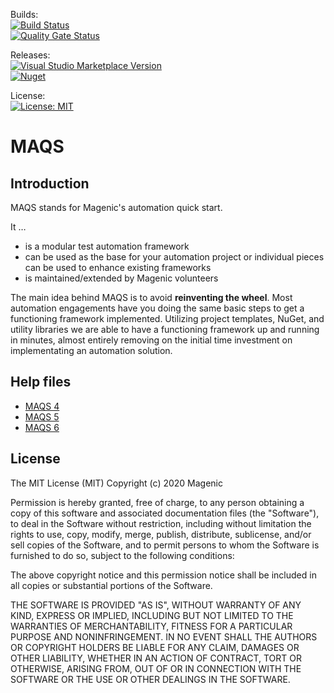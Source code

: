 Builds:  
[![Build Status](https://dev.azure.com/MagenicOpen/MAQS/_apis/build/status/MAQS%20-%20Full%20Build?branchName=master)](https://dev.azure.com/MagenicOpen/MAQS/_build/latest?definitionId=35&branchName=master)  
[![Quality Gate Status](https://sonarcloud.io/api/project_badges/measure?project=MAQS&metric=alert_status)](https://sonarcloud.io/dashboard?id=MAQS)
  
Releases:  
[![Visual Studio Marketplace Version](https://img.shields.io/visual-studio-marketplace/v/vs-publisher-1465771.MAQSOpenFramework.svg?label=extension)](https://marketplace.visualstudio.com/items?itemName=vs-publisher-1465771.MAQSOpenFramework)  
[![Nuget](https://img.shields.io/nuget/v/Magenic.Maqs.svg)](https://www.nuget.org/packages/Magenic.Maqs/)

License:  
[![License: MIT](https://img.shields.io/badge/License-MIT-green.svg)](https://raw.githubusercontent.com/Magenic/MAQS/master/LICENSE)  


# MAQS
## Introduction 
MAQS stands for Magenic's automation quick start.

It …
 - is a modular test automation framework
 - can be used as the base for your automation project or individual pieces can be used to enhance existing frameworks
 - is maintained/extended by Magenic volunteers

The main idea behind MAQS is to avoid **reinventing the wheel**. Most automation engagements have you doing the same basic steps to get a functioning framework implemented. Utilizing project templates, NuGet, and utility libraries we are able to have a functioning framework up and running in minutes, almost entirely removing on the initial time investment on implementating an automation solution.

## Help files
* [MAQS 4](https://magenic.github.io/MAQS/#/MAQS_4/Introduction)
* [MAQS 5](https://magenic.github.io/MAQS/#/MAQS_5/Introduction)
* [MAQS 6](https://magenic.github.io/MAQS/#/MAQS_6/Introduction)

## License
The MIT License (MIT)
Copyright (c) 2020 Magenic

Permission is hereby granted, free of charge, to any person obtaining a copy of this software and associated documentation files (the "Software"), to deal in the Software without restriction, including without limitation the rights to use, copy, modify, merge, publish, distribute, sublicense, and/or sell copies of the Software, and to permit persons to whom the Software is furnished to do so, subject to the following conditions:

The above copyright notice and this permission notice shall be included in all copies or substantial portions of the Software.

THE SOFTWARE IS PROVIDED "AS IS", WITHOUT WARRANTY OF ANY KIND, EXPRESS OR IMPLIED, INCLUDING BUT NOT LIMITED TO THE WARRANTIES OF MERCHANTABILITY, FITNESS FOR A PARTICULAR PURPOSE AND NONINFRINGEMENT. IN NO EVENT SHALL THE AUTHORS OR COPYRIGHT HOLDERS BE LIABLE FOR ANY CLAIM, DAMAGES OR OTHER LIABILITY, WHETHER IN AN ACTION OF CONTRACT, TORT OR OTHERWISE, ARISING FROM, OUT OF OR IN CONNECTION WITH THE SOFTWARE OR THE USE OR OTHER DEALINGS IN THE SOFTWARE.
